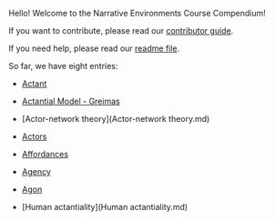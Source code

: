 Hello! Welcome to the Narrative Environments Course Compendium!

If you want to contribute, please read our [contributor guide](contributorGuide.md).

If you need help, please read our [readme file](README.md).

So far, we have eight entries:

* [Actant](actant.md)
* [Actantial Model - Greimas](Actantial-Model-Greimas.md)
* [Actor-network theory](Actor-network theory.md)
* [Actors](Actors.md)
* [Affordances](Affordances.md)
* [Agency](Agency.md)
* [Agon](Agon.md)


* [Human actantiality](Human actantiality.md)
